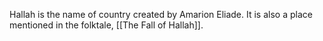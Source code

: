 Hallah is the name of country created by Amarion Eliade. It is also a place mentioned in the folktale, [[The Fall of Hallah]].